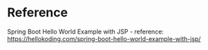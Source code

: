 # Reference
Spring Boot Hello World Example with JSP - reference: https://hellokoding.com/spring-boot-hello-world-example-with-jsp/
